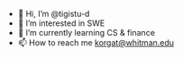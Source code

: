 - 👋 Hi, I’m @tigistu-d
- 👀 I’m interested in SWE
- 🌱 I’m currently learning CS & finance
- 📫 How to reach me korgat@whitman.edu

<!---
tigistu-d/tigistu-d is a ✨ special ✨ repository because its `README.md` (this file) appears on your GitHub profile.
You can click the Preview link to take a look at your changes.
--->
